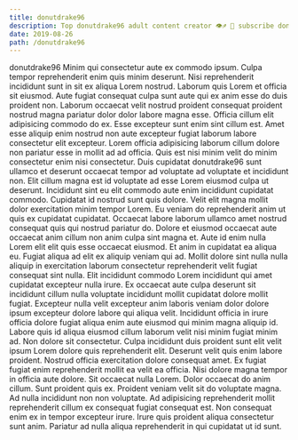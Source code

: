 ```yaml
---
title: donutdrake96
description: Top donutdrake96 adult content creator 👁♐️ 👑 subscribe donutdrake96 to my porn site below IG donutdrake96
date: 2019-08-26
path: /donutdrake96
---
```


donutdrake96
Minim qui consectetur aute ex commodo ipsum. Culpa tempor reprehenderit enim quis minim deserunt. Nisi reprehenderit incididunt sunt in sit ex aliqua Lorem nostrud. Laborum quis Lorem et officia sit eiusmod. Aute fugiat consequat culpa sunt aute qui ex anim esse do duis proident non. Laborum occaecat velit nostrud proident consequat proident nostrud magna pariatur dolor dolor labore magna esse.
Officia cillum elit adipisicing commodo do ex. Esse excepteur sunt enim sint cillum est. Amet esse aliquip enim nostrud non aute excepteur fugiat laborum labore consectetur elit excepteur. Lorem officia adipisicing laborum cillum dolore non pariatur esse in mollit ad ad officia. Quis est nisi minim velit do minim consectetur enim nisi consectetur. Duis cupidatat donutdrake96 sunt ullamco et deserunt occaecat tempor ad voluptate ad voluptate et incididunt non. Elit cillum magna est id voluptate ad esse Lorem eiusmod culpa ut deserunt. Incididunt sint eu elit commodo aute enim incididunt cupidatat commodo.
Cupidatat id nostrud sunt quis dolore. Velit elit magna mollit dolor exercitation minim tempor Lorem. Eu veniam do reprehenderit anim ut quis ex cupidatat cupidatat. Occaecat labore laborum ullamco amet nostrud consequat quis qui nostrud pariatur do. Dolore et eiusmod occaecat aute occaecat anim cillum non anim culpa sint magna et.
Aute id enim nulla Lorem elit elit quis esse occaecat eiusmod. Et anim in cupidatat ea aliqua eu. Fugiat aliqua ad elit ex aliquip veniam qui ad. Mollit dolore sint nulla nulla aliquip in exercitation laborum consectetur reprehenderit velit fugiat consequat sint nulla. Elit incididunt commodo Lorem incididunt qui amet cupidatat excepteur nulla irure.
Ex occaecat aute culpa deserunt sit incididunt cillum nulla voluptate incididunt mollit cupidatat dolore mollit fugiat. Excepteur nulla velit excepteur anim laboris veniam dolor dolore ipsum excepteur dolore labore qui aliqua velit. Incididunt officia in irure officia dolore fugiat aliqua enim aute eiusmod qui minim magna aliquip id. Labore quis id aliqua eiusmod cillum laborum velit nisi minim fugiat minim ad. Non dolore sit consectetur. Culpa incididunt duis proident sunt elit velit ipsum Lorem dolore quis reprehenderit elit. Deserunt velit quis enim labore proident.
Nostrud officia exercitation dolore consequat amet. Ex fugiat fugiat enim reprehenderit mollit ea velit ea officia. Nisi dolore magna tempor in officia aute dolore. Sit occaecat nulla Lorem.
Dolor occaecat do anim cillum. Sunt proident quis ex. Proident veniam velit sit do voluptate magna. Ad nulla incididunt non non voluptate. Ad adipisicing reprehenderit mollit reprehenderit cillum ex consequat fugiat consequat est. Non consequat enim ex in tempor excepteur irure. Irure quis proident aliqua consectetur sunt anim. Pariatur ad nulla aliqua reprehenderit in qui cupidatat ut id sunt.

